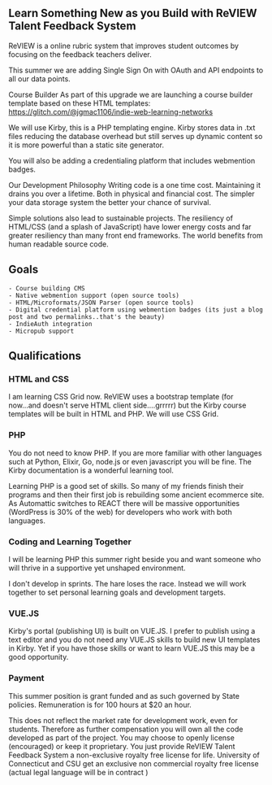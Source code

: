 ## Learn Something New as you Build with ReVIEW Talent Feedback System

ReVIEW is a online rubric system that improves student outcomes by focusing on the feedback teachers deliver.

This summer we are adding Single Sign On with OAuth and API endpoints to all our data points.

Course Builder
As part of this upgrade we are launching a course builder template based on these HTML templates: https://glitch.com/@jgmac1106/indie-web-learning-networks

We will use Kirby, this is a PHP templating engine. Kirby stores data in .txt files reducing the database overhead  but still serves up dynamic content so it is more powerful than a static site generator.

You will also be adding a credentialing platform that includes webmention badges.

Our Development Philosophy
Writing code is a one time cost. Maintaining it drains you over a lifetime. Both in physical and financial cost. The simpler your data storage system the better your chance of survival.

Simple solutions also lead to sustainable projects. The resiliency of HTML/CSS (and a splash of JavaScript) have lower energy costs and far greater resiliency than many front end frameworks. The world benefits from human readable source code.


## Goals

    - Course building CMS
    - Native webmention support (open source tools)
    - HTML/Microformats/JSON Parser (open source tools)
    - Digital credential platform using webmention badges (its just a blog post and two permalinks..that's the beauty)
    - IndieAuth integration
    - Micropub support


## Qualifications

### HTML and CSS

I am learning CSS Grid now. ReVIEW uses a bootstrap template (for now...and doesn't serve HTML client side....grrrrr) but the Kirby course templates will be built in HTML and PHP. We will use CSS Grid.

### PHP

You do not need to know PHP. If you are more familiar with other languages such at Python, Elixir, Go, node.js or even javascript you will be fine. The Kirby documentation is a wonderful learning tool.

Learning PHP is a good set of skills. So many of my friends finish their programs and then their first job is rebuilding some ancient  ecommerce site. As Automattic switches to REACT there will be massive opportunities (WordPress is 30% of the web) for developers who work with both languages.

### Coding and Learning Together

I will be learning PHP this summer right beside you and want someone who will thrive in a supportive yet unshaped environment.

I don't develop in sprints. The hare loses the race. Instead we will work together to set personal learning goals and development targets.

### VUE.JS

Kirby's portal (publishing UI) is built on VUE.JS. I prefer to publish using a text editor and you do not need any VUE.JS skills to build new UI templates in Kirby. Yet if you have those skills or want to learn VUE.JS this may be a good opportunity.

### Payment

This summer position is grant funded and as  such governed by State policies. Remuneration  is for 100 hours at $20 an hour.

This does not reflect the market rate for development work, even for students. Therefore as further compensation you will own all the code developed as part of the project. You may choose to openly license (encouraged) or keep it proprietary. You just provide ReVIEW Talent Feedback System a non-exclusive royalty free license for life. University of Connecticut and CSU get an exclusive non commercial royalty free license (actual legal language will be in contract )
